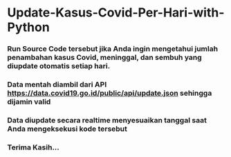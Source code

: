 # Update-Kasus-Covid-Per-Hari-with-Python
### Run Source Code tersebut jika Anda ingin mengetahui jumlah penambahan kasus Covid, meninggal, dan sembuh yang diupdate otomatis setiap hari. 
### Data mentah diambil dari API https://data.covid19.go.id/public/api/update.json sehingga dijamin valid
### Data diupdate secara realtime menyesuaikan tanggal saat Anda mengeksekusi kode tersebut
### Terima Kasih...
